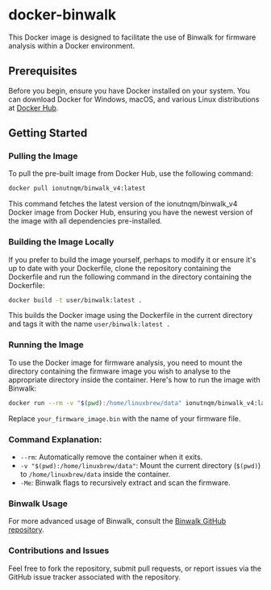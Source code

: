 # docker-binwalk
This Docker image is designed to facilitate the use of Binwalk for firmware analysis within a Docker environment.
## Prerequisites

Before you begin, ensure you have Docker installed on your system. You can download Docker for Windows, macOS, and various Linux distributions at [Docker Hub](https://www.docker.com/products/docker-hub/).

## Getting Started

### Pulling the Image

To pull the pre-built image from Docker Hub, use the following command:

```sh
docker pull ionutnqm/binwalk_v4:latest
```

This command fetches the latest version of the ionutnqm/binwalk_v4 Docker image from Docker Hub, ensuring you have the newest version of the image with all dependencies pre-installed.

### Building the Image Locally
If you prefer to build the image yourself, perhaps to modify it or ensure it's up to date with your Dockerfile, clone the repository containing the Dockerfile and run the following command in the directory containing the Dockerfile:

```sh
docker build -t user/binwalk:latest .
```

This builds the Docker image using the Dockerfile in the current directory and tags it with the name `user/binwalk:latest .`

### Running the Image
To use the Docker image for firmware analysis, you need to mount the directory containing the firmware image you wish to analyse to the appropriate directory inside the container. Here's how to run the image with Binwalk:

```sh
docker run --rm -v "$(pwd):/home/linuxbrew/data" ionutnqm/binwalk_v4:latest -Me /home/linuxbrew/data/your_firmware_image.bin
```

Replace `your_firmware_image.bin` with the name of your firmware file.

### Command Explanation:
* `--rm`: Automatically remove the container when it exits.
* `-v "$(pwd):/home/linuxbrew/data"`: Mount the current directory (`$(pwd)`) to `/home/linuxbrew/data` inside the container.
* `-Me`: Binwalk flags to recursively extract and scan the firmware.

### Binwalk Usage
For more advanced usage of Binwalk, consult the [Binwalk GitHub repository](https://github.com/ReFirmLabs/binwalk).

### Contributions and Issues
Feel free to fork the repository, submit pull requests, or report issues via the GitHub issue tracker associated with the repository.